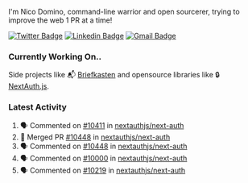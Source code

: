 
I'm Nico Domino, command-line warrior and open sourcerer, trying to improve the web 1 PR at a time!

[![Twitter Badge](https://img.shields.io/badge/-@ndom91-1ca0f1?style=flat-square&labelColor=1ca0f1&logo=twitter&logoColor=white&link=https://twitter.com/ndom91)](https://twitter.com/ndom91) [![Linkedin Badge](https://img.shields.io/badge/-ndom91-blue?style=flat-square&logo=Linkedin&logoColor=white&link=https://www.linkedin.com/in/ndom91/)](https://www.linkedin.com/in/ndom91/) [![Gmail Badge](https://img.shields.io/badge/-yo@ndo.dev-c14438?style=flat-square&logo=mail.ru&logoColor=white&link=mailto:yo@ndo.dev)](mailto:yo@ndo.dev)

### Currently Working On..

Side projects like 📬 [Briefkasten](https://briefkastenhq.com) and opensource libraries like 🔒 [NextAuth.js](https://github.com/nextauthjs/next-auth).

<!--START_SECTION_PROFILE_VIEWS:readme-info-->
<!--END_SECTION_PROFILE_VIEWS:readme-info-->

<!--START_SECTION_DAILY_COMMIT:readme-info-->
<!--END_SECTION_DAILY_COMMIT:readme-info-->

<!--START_SECTION_WEEKLY_COMMIT:readme-info-->
<!--END_SECTION_WEEKLY_COMMIT:readme-info-->

### Latest Activity

<!--START_SECTION:activity-->
1. 🗣 Commented on [#10411](https://github.com/nextauthjs/next-auth/pull/10411#issuecomment-2031454181) in [nextauthjs/next-auth](https://github.com/nextauthjs/next-auth)
2. 🎉 Merged PR [#10448](https://github.com/nextauthjs/next-auth/pull/10448) in [nextauthjs/next-auth](https://github.com/nextauthjs/next-auth)
3. 🗣 Commented on [#10448](https://github.com/nextauthjs/next-auth/pull/10448#issuecomment-2028821581) in [nextauthjs/next-auth](https://github.com/nextauthjs/next-auth)
4. 🗣 Commented on [#10000](https://github.com/nextauthjs/next-auth/pull/10000#issuecomment-2028357564) in [nextauthjs/next-auth](https://github.com/nextauthjs/next-auth)
5. 🗣 Commented on [#10219](https://github.com/nextauthjs/next-auth/pull/10219#issuecomment-2028341197) in [nextauthjs/next-auth](https://github.com/nextauthjs/next-auth)
<!--END_SECTION:activity-->
